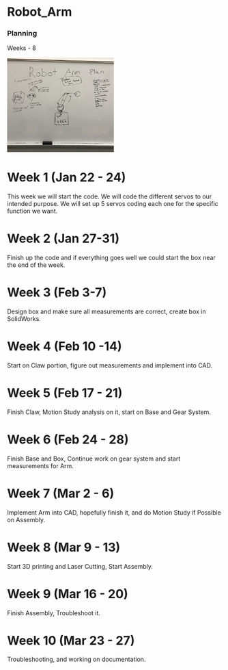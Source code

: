 # Robot_Arm

### Planning
 
 Weeks - 8
 
 <img src="Media/Robot_Arm_Planning.png" width="250">
 
 # Week 1 (Jan 22 - 24)
This week we will start the code. We will code the different servos to our intended purpose. We will set up 5 servos coding each one for the specific function we want.
 
# Week 2 (Jan 27-31)
Finish up the code and if everything goes well we could start the box near the end of the week. 

# Week 3 (Feb 3-7)
Design box and make sure all measurements are correct, create box in SolidWorks.

# Week 4 (Feb 10 -14)
Start on Claw portion, figure out measurements and implement into CAD.

# Week 5 (Feb 17 - 21)
Finish Claw, Motion Study analysis on it, start on Base and Gear System.

# Week 6 (Feb 24 - 28)
Finish Base and Box, Continue work on gear system and start measurements for Arm.

# Week 7 (Mar 2 - 6)
Implement Arm into CAD, hopefully finish it, and do Motion Study if Possible on Assembly.

# Week 8 (Mar 9 - 13)
Start 3D printing and Laser Cutting, Start Assembly.

# Week 9 (Mar 16 - 20)
Finish Assembly, Troubleshoot it.

# Week 10 (Mar 23 - 27)
Troubleshooting, and working on documentation.
